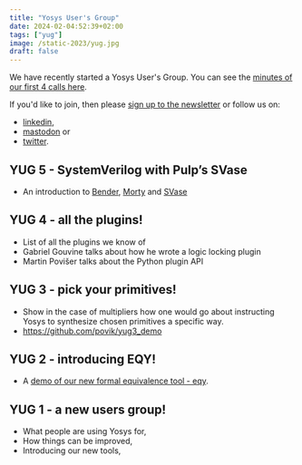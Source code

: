 ```yaml
---
title: "Yosys User's Group"
date: 2024-02-04:52:39+02:00
tags: ["yug"]
image: /static-2023/yug.jpg
draft: false
---
```


We have recently started a Yosys User's Group. You can see the [minutes of our first 4 calls here](https://docs.google.com/document/d/13e8hERQ_eqLQrdtH1WXnGUXDtgyQ8oa_zZWXPHJCiN0/edit#heading=h.dqkvsnhcju2v).

If you'd like to join, then please [sign up to the newsletter](/newsletter) or follow us on:

* [linkedin](https://www.linkedin.com/company/yosyshq),
* [mastodon](https://fosstodon.org/@yosyshq) or
* [twitter](https://twitter.com/YosysHQ).

## YUG 5 - SystemVerilog with Pulp’s SVase

* An introduction to [Bender](https://github.com/pulp-platform/bender), [Morty](https://github.com/pulp-platform/morty) and [SVase](https://github.com/pulp-platform/svase)

## YUG 4 - all the plugins!

* List of all the plugins we know of
* Gabriel Gouvine talks about how he wrote a logic locking plugin
* Martin Povišer talks about the Python plugin API

## YUG 3 - pick your primitives!

* Show in the case of multipliers how one would go about instructing Yosys to synthesize chosen primitives a specific way.
* https://github.com/povik/yug3_demo

## YUG 2 - introducing EQY!

* A [demo of our new formal equivalence tool - eqy](https://github.com/YosysHQ/eqy).

## YUG 1 - a new users group!

* What people are using Yosys for,
* How things can be improved,
* Introducing our new tools,
